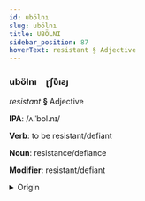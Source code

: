 ```yaml
---
id: ubölnı
slug: ubölnı
title: UBÖLNI
sidebar_position: 87
hoverText: resistant § Adjective
---
```


### ubölnı&emsp;<span kind="abugida">ɽʃʋ͊ıƨȷ</span>

*resistant* **§** Adjective

**IPA**: /ʌ.ˈbol.nɪ/

**Verb**: to be resistant/defiant

**Noun**: resistance/defiance

**Modifier**: resistant/defiant

<details>
    <summary>Origin</summary>
    Polish oporny /ɔˈpɔr.nɨ/<br/>
    <em>Balto-Slavic Language Family</em>
</details>